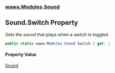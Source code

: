 ### [wawa.Modules](wawa.Modules.md 'wawa.Modules').[Sound](Sound.md 'wawa.Modules.Sound')

## Sound.Switch Property

Gets the sound that plays when a switch is toggled.

```csharp
public static wawa.Modules.Sound Switch { get; }
```

#### Property Value
[Sound](Sound.md 'wawa.Modules.Sound')